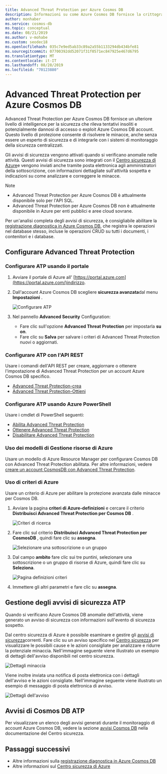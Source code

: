 ```yaml
---
title: Advanced Threat Protection per Azure Cosmos DB
description: Informazioni su come Azure Cosmos DB fornisce la crittografia dei dati inattivi e la relativa implementazione.
author: monhaber
ms.service: cosmos-db
ms.topic: conceptual
ms.date: 08/21/2019
ms.author: v-mohabe
ms.custom: seodec18
ms.openlocfilehash: 035c7e9ed5ab33c89a2a55b1133294db434bfe81
ms.sourcegitcommit: 07700392dd52071f31f0571ec847925e467d6795
ms.translationtype: MT
ms.contentlocale: it-IT
ms.lasthandoff: 08/28/2019
ms.locfileid: "70123880"
---
```

# <a name="advanced-threat-protection-for-azure-cosmos-db"></a>Advanced Threat Protection per Azure Cosmos DB

Advanced Threat Protection per Azure Cosmos DB fornisce un ulteriore livello di intelligence per la sicurezza che rileva tentativi insoliti e potenzialmente dannosi di accesso o exploit Azure Cosmos DB account. Questo livello di protezione consente di risolvere le minacce, anche senza essere un esperto di sicurezza e di integrarle con i sistemi di monitoraggio della sicurezza centralizzati.

Gli avvisi di sicurezza vengono attivati quando si verificano anomalie nelle attività. Questi avvisi di sicurezza sono integrati con il [Centro sicurezza di Azure](https://azure.microsoft.com/services/security-center/)e vengono inviati anche tramite posta elettronica agli amministratori della sottoscrizione, con informazioni dettagliate sull'attività sospetta e indicazioni su come analizzare e correggere le minacce.

> [!NOTE]
>
> * Advanced Threat Protection per Azure Cosmos DB è attualmente disponibile solo per l'API SQL.
> * Advanced Threat Protection per Azure Cosmos DB non è attualmente disponibile in Azure per enti pubblici e aree cloud sovrane.

Per un'analisi completa degli avvisi di sicurezza, è consigliabile abilitare la [registrazione diagnostica in Azure Cosmos DB](https://docs.microsoft.com/azure/cosmos-db/logging), che registra le operazioni nel database stesso, incluse le operazioni CRUD su tutti i documenti, i contenitori e i database.

## <a name="set-up-advanced-threat-protection"></a>Configurare Advanced Threat Protection

### <a name="set-up-atp-using-the-portal"></a>Configurare ATP usando il portale

1. Avviare il portale di Azure all' [https://portal.azure.com](https://portal.azure.com/)indirizzo.

2. Dall'account Azure Cosmos DB scegliere **sicurezza avanzata**dal menu **Impostazioni** .

    ![Configurare ATP](./media/cosmos-db-advanced-threat-protection/cosmos-db-atp.png)

3. Nel pannello **Advanced Security** Configuration:

    * Fare clic sull'opzione **Advanced Threat Protection** per impostarla **su on**.
    * Fare clic su **Salva** per salvare i criteri di Advanced Threat Protection nuovi o aggiornati.   

### <a name="set-up-atp-using-rest-api"></a>Configurare ATP con l'API REST

Usare i comandi dell'API REST per creare, aggiornare o ottenere l'impostazione di Advanced Threat Protection per un account Azure Cosmos DB specifico.

* [Advanced Threat Protection-crea](https://go.microsoft.com/fwlink/?linkid=2099745)
* [Advanced Threat Protection-Ottieni](https://go.microsoft.com/fwlink/?linkid=2099643)

### <a name="set-up-atp-using-azure-powershell"></a>Configurare ATP usando Azure PowerShell

Usare i cmdlet di PowerShell seguenti:

* [Abilita Advanced Threat Protection](https://go.microsoft.com/fwlink/?linkid=2099607&clcid=0x409)
* [Ottenere Advanced Threat Protection](https://go.microsoft.com/fwlink/?linkid=2099608&clcid=0x409)
* [Disabilitare Advanced Threat Protection](https://go.microsoft.com/fwlink/?linkid=2099709&clcid=0x409)

### <a name="using-azure-resource-manager-templates"></a>Uso dei modelli di Gestione risorse di Azure

Usare un modello di Azure Resource Manager per configurare Cosmos DB con Advanced Threat Protection abilitata.
Per altre informazioni, vedere [creare un account CosmosDB con Advanced Threat Protection](https://azure.microsoft.com/en-us/resources/templates/201-cosmosdb-advanced-threat-protection-create-account/).

### <a name="using-azure-policy"></a>Uso di criteri di Azure

Usare un criterio di Azure per abilitare la protezione avanzata dalle minacce per Cosmos DB.

1. Avviare la pagina **criteri di Azure-definizioni** e cercare il criterio **Distribuisci Advanced Threat Protection per Cosmos DB** .

    ![Criteri di ricerca](./media/cosmos-db-advanced-threat-protection/cosmos-db.png) 

1. Fare clic sul criterio **Distribuisci Advanced Threat Protection per CosmosDB** , quindi fare clic su **assegna**.

    ![Selezionare una sottoscrizione o un gruppo](./media/cosmos-db-advanced-threat-protection/cosmos-db-atp-policy.png)


1. Dal campo **ambito** fare clic sui tre puntini, selezionare una sottoscrizione o un gruppo di risorse di Azure, quindi fare clic su **Seleziona**.

    ![Pagina definizioni criteri](./media/cosmos-db-advanced-threat-protection/cosmos-db-atp-details.png)


1. Immettere gli altri parametri e fare clic su **assegna**.

## <a name="manage-atp-security-alerts"></a>Gestione degli avvisi di sicurezza ATP

Quando si verificano Azure Cosmos DB anomalie dell'attività, viene generato un avviso di sicurezza con informazioni sull'evento di sicurezza sospetto. 

 Dal centro sicurezza di Azure è possibile esaminare e gestire gli [avvisi di sicurezza](../security-center/security-center-alerts-overview.md)correnti.  Fare clic su un avviso specifico nel [Centro sicurezza](https://ms.portal.azure.com/#blade/Microsoft_Azure_Security/SecurityMenuBlade/0) per visualizzare le possibili cause e le azioni consigliate per analizzare e ridurre la potenziale minaccia. Nell'immagine seguente viene illustrato un esempio di dettagli dell'avviso disponibili nel centro sicurezza.

 ![Dettagli minaccia](./media/cosmos-db-advanced-threat-protection/cosmos-db-alert-details.png)

Viene inoltre inviata una notifica di posta elettronica con i dettagli dell'avviso e le azioni consigliate. Nell'immagine seguente viene illustrato un esempio di messaggio di posta elettronica di avviso.

 ![Dettagli dell'avviso](./media/cosmos-db-advanced-threat-protection/cosmos-db-alert.png)

## <a name="cosmos-db-atp-alerts"></a>Avvisi di Cosmos DB ATP

 Per visualizzare un elenco degli avvisi generati durante il monitoraggio di account Azure Cosmos DB, vedere la sezione [avvisi Cosmos DB](../security-center/security-center-alerts-data-services.md#cosmos-db) nella documentazione del Centro sicurezza.

## <a name="next-steps"></a>Passaggi successivi

* Altre informazioni sulla [registrazione diagnostica in Azure Cosmos DB](https://docs.microsoft.com/azure/cosmos-db/logging#turn-on-logging-in-the-azure-portal)
* Altre informazioni sul [Centro sicurezza di Azure](https://docs.microsoft.com/azure/security-center/security-center-intro)
